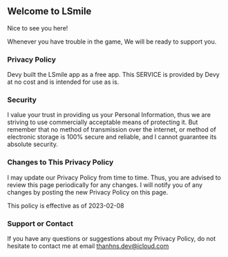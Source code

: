 ## Welcome to LSmile

Nice to see you here!

Whenever you have trouble in the game, We will be ready to support you.

### Privacy Policy

Devy built the LSmile app as a free app. This SERVICE is provided by Devy at no cost and is intended for use as is.

### Security

I value your trust in providing us your Personal Information, thus we are striving to use commercially acceptable means of protecting it. But remember that no method of transmission over the internet, or method of electronic storage is 100% secure and reliable, and I cannot guarantee its absolute security.

### Changes to This Privacy Policy

I may update our Privacy Policy from time to time. Thus, you are advised to review this page periodically for any changes. I will notify you of any changes by posting the new Privacy Policy on this page.

This policy is effective as of 2023-02-08

### Support or Contact

If you have any questions or suggestions about my Privacy Policy, do not hesitate to contact me at email thanhns.dev@icloud.com
